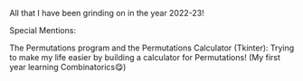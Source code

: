 All that I have been grinding on in the year 2022-23!

Special Mentions:

The Permutations program and the Permutations Calculator (Tkinter): Trying to make my life easier by building a calculator for Permutations! (My first year learning Combinatorics😋)
